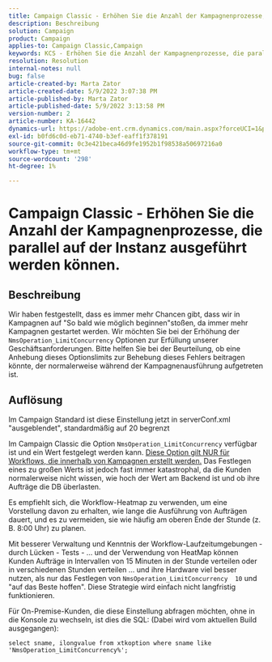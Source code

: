 ```yaml
---
title: Campaign Classic - Erhöhen Sie die Anzahl der Kampagnenprozesse, die parallel auf der Instanz ausgeführt werden können.
description: Beschreibung
solution: Campaign
product: Campaign
applies-to: Campaign Classic,Campaign
keywords: KCS - Erhöhen Sie die Anzahl der Kampagnenprozesse, die parallel auf der Instanz ausgeführt werden können.
resolution: Resolution
internal-notes: null
bug: false
article-created-by: Marta Zator
article-created-date: 5/9/2022 3:07:38 PM
article-published-by: Marta Zator
article-published-date: 5/9/2022 3:13:58 PM
version-number: 2
article-number: KA-16442
dynamics-url: https://adobe-ent.crm.dynamics.com/main.aspx?forceUCI=1&pagetype=entityrecord&etn=knowledgearticle&id=919ebec1-a9cf-ec11-a7b5-0022480a8e40
exl-id: b0fd6c0d-eb71-4740-b3ef-eaff1f378191
source-git-commit: 0c3e421beca46d9fe1952b1f98538a50697216a0
workflow-type: tm+mt
source-wordcount: '298'
ht-degree: 1%

---
```


# Campaign Classic - Erhöhen Sie die Anzahl der Kampagnenprozesse, die parallel auf der Instanz ausgeführt werden können.

## Beschreibung


Wir haben festgestellt, dass es immer mehr Chancen gibt, dass wir in Kampagnen auf &quot;So bald wie möglich beginnen&quot;stoßen, da immer mehr Kampagnen gestartet werden.
Wir möchten Sie bei der Erhöhung der `NmsOperation_LimitConcurrency` Optionen zur Erfüllung unserer Geschäftsanforderungen.
Bitte helfen Sie bei der Beurteilung, ob eine Anhebung dieses Optionslimits zur Behebung dieses Fehlers beitragen könnte, der normalerweise während der Kampagnenausführung aufgetreten ist.


## Auflösung


Im Campaign Standard ist diese Einstellung jetzt in serverConf.xml &quot;ausgeblendet&quot;, standardmäßig auf 20 begrenzt  

Im Campaign Classic die Option `NmsOperation_LimitConcurrency` verfügbar ist und ein Wert festgelegt werden kann. <u>Diese Option gilt NUR für Workflows, die innerhalb von Kampagnen erstellt werden.</u> Das Festlegen eines zu großen Werts ist jedoch fast immer katastrophal, da die Kunden normalerweise nicht wissen, wie hoch der Wert am Backend ist und ob ihre Aufträge die DB überlasten.

Es empfiehlt sich, die Workflow-Heatmap zu verwenden, um eine Vorstellung davon zu erhalten, wie lange die Ausführung von Aufträgen dauert, und es zu vermeiden, sie wie häufig am oberen Ende der Stunde (z. B. 8:00 Uhr) zu planen.

Mit besserer Verwaltung und Kenntnis der Workflow-Laufzeitumgebungen - durch Lücken - Tests - ... und der Verwendung von HeatMap können Kunden Aufträge in Intervallen von 15 Minuten in der Stunde verteilen oder in verschiedenen Stunden verteilen ... und ihre Hardware viel besser nutzen, als nur das Festlegen von `NmsOperation_LimitConcurrency  10` und &quot;auf das Beste hoffen&quot;. Diese Strategie wird einfach nicht langfristig funktionieren.





Für On-Premise-Kunden, die diese Einstellung abfragen möchten, ohne in die Konsole zu wechseln, ist dies die SQL: (Dabei wird vom aktuellen Build ausgegangen):

`select sname, ilongvalue from xtkoption where sname like 'NmsOperation_LimitConcurrency%';`
